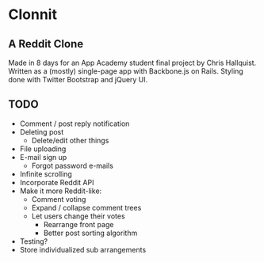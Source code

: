# Clonnit

## A Reddit Clone

Made in 8 days for an App Academy student final project by Chris Hallquist. Written as a (mostly) single-page app with Backbone.js on Rails. Styling done with Twitter Bootstrap and jQuery UI.

## TODO

* Comment / post reply notification
* Deleting post
    * Delete/edit other things
* File uploading
* E-mail sign up
    * Forgot password e-mails
* Infinite scrolling
* Incorporate Reddit API
* Make it more Reddit-like:
    * Comment voting
    * Expand / collapse comment trees
    * Let users change their votes
		* Rearrange front page
		* Better post sorting algorithm
* Testing?
* Store individualized sub arrangements